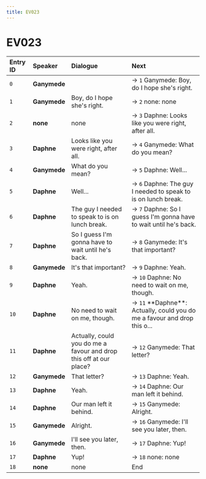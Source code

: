 ```yaml
---
title: EV023
---
```


# EV023


| Entry ID | Speaker | Dialogue | Next |
| :------- | :------ | :------- | :------------ |
| `0` | **Ganymede** |  | → `1` Ganymede: Boy, do I hope she's right\. |
| `1` | **Ganymede** | Boy, do I hope she's right\. | → `2` none: none |
| `2` | **none** | none | → `3` Daphne: Looks like you were right, after all\. |
| `3` | **Daphne** | Looks like you were right, after all\. | → `4` Ganymede: What do you mean? |
| `4` | **Ganymede** | What do you mean? | → `5` Daphne: Well\.\.\. |
| `5` | **Daphne** | Well\.\.\. | → `6` Daphne: The guy I needed to speak to is on lunch break\. |
| `6` | **Daphne** | The guy I needed to speak to is on lunch break\. | → `7` Daphne: So I guess I'm gonna have to wait until he's back\. |
| `7` | **Daphne** | So I guess I'm gonna have to wait until he's back\. | → `8` Ganymede: It's that important? |
| `8` | **Ganymede** | It's that important? | → `9` Daphne: Yeah\. |
| `9` | **Daphne** | Yeah\. | → `10` Daphne: No need to wait on me, though\. |
| `10` | **Daphne** | No need to wait on me, though\. | → `11` \*\*Daphne\*\*: Actually, could you do me a favour and drop this o\.\.\. |
| `11` | **Daphne** | Actually, could you do me a favour and drop this off at our place? | → `12` Ganymede: That letter? |
| `12` | **Ganymede** | That letter? | → `13` Daphne: Yeah\. |
| `13` | **Daphne** | Yeah\. | → `14` Daphne: Our man left it behind\. |
| `14` | **Daphne** | Our man left it behind\. | → `15` Ganymede: Alright\. |
| `15` | **Ganymede** | Alright\. | → `16` Ganymede: I'll see you later, then\. |
| `16` | **Ganymede** | I'll see you later, then\. | → `17` Daphne: Yup\! |
| `17` | **Daphne** | Yup\! | → `18` none: none |
| `18` | **none** | none | End |
